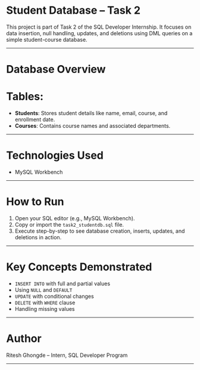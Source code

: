 
# Student Database – Task 2

This project is part of Task 2 of the SQL Developer Internship. It focuses on data insertion, null handling, updates, and deletions using DML queries on a simple student-course database.

---

# Database Overview

# Tables:
- **Students**: Stores student details like name, email, course, and enrollment date.
- **Courses**: Contains course names and associated departments.

---

# Technologies Used
- MySQL Workbench 

---

# How to Run

1. Open your SQL editor (e.g., MySQL Workbench).
2. Copy or import the `task2_studentdb.sql` file.
3. Execute step-by-step to see database creation, inserts, updates, and deletions in action.

---

# Key Concepts Demonstrated

- `INSERT INTO` with full and partial values
- Using `NULL` and `DEFAULT`
- `UPDATE` with conditional changes
- `DELETE` with `WHERE` clause
- Handling missing values

---

# Author
Ritesh Ghongde – Intern, SQL Developer Program

---

